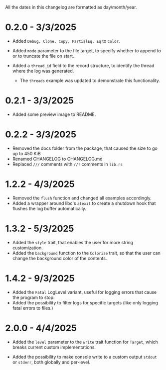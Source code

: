 All the dates in this changelog are formatted as day/month/year.

# 0.2.0 - 3/3/2025

- Added `Debug, Clone, Copy, PartialEq, Eq` to `Color`.

- Added `mode` parameter to the file target,
  to specify whether to append to or to truncate the file on start.

- Added a `thread_id` field to the record structure, to identify the thread
  where the log was generated.

  - The `threads` example was updated to demonstrate this functionality.

# 0.2.1 - 3/3/2025

- Added some preview image to README.

# 0.2.2 - 3/3/2025

- Removed the docs folder from the package, that caused the size to go up to 450 KiB
- Renamed CHANGELOG to CHANGELOG.md
- Replaced `///` comments with `//!` comments in `lib.rs`

# 1.2.2 - 4/3/2025

- Removed the `flush` function and changed all examples accordingly.
- Added a wrapper around libc's `atexit` to create a shutdown hook that flushes the log buffer automatically.

# 1.3.2 - 5/3/2025

- Added the `style` trait, that enables the user for more string customization.
- Added the `background` function to the `Colorize` trait, so that the user can change the background color of the contents.

# 1.4.2 - 9/3/2025

- Added the `Fatal` LogLevel variant, useful for logging errors that cause the program to stop.
- Added the possibility to filter logs for specific targets (like only logging fatal errors to files.)

# 2.0.0 - 4/4/2025

- Added the `level` parameter to the `write` trait function for `Target`, which breaks current custom implementations.

- Added the possibility to make console write to a custom output `stdout` or `stderr`, both globally and per-level.